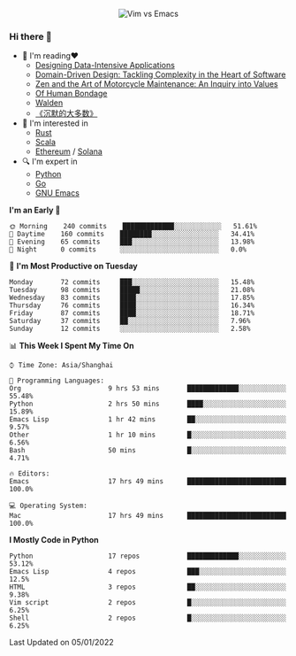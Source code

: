<p align="center">
    <img src="https://gist.githubusercontent.com/coldnight/e696baffb094e71c96cb302118878eae/raw/40ea5053a6f66cc65f90f437e4173497da225958/banner.gif" alt="Vim vs Emacs" />
</p>

### Hi there 👋

- 📖 I'm reading❤️
    + [Designing Data-Intensive Applications](https://www.oreilly.com/library/view/designing-data-intensive-applications/9781491903063/)
    + [Domain-Driven Design: Tackling Complexity in the Heart of Software](https://www.dddcommunity.org/book/evans_2003/)
    + [Zen and the Art of Motorcycle Maintenance: An Inquiry into Values](https://en.wikipedia.org/wiki/Zen_and_the_Art_of_Motorcycle_Maintenance)
    + [Of Human Bondage](https://en.wikipedia.org/wiki/Of_Human_Bondage)
    + [Walden](https://en.wikipedia.org/wiki/Walden)
    + [《沉默的大多数》](https://en.wikipedia.org/wiki/Silent_majority)
- 🌱 I'm interested in
    + [Rust](https://www.rust-lang.org/)
    + [Scala](https://www.scala-lang.org/)
    + [Ethereum](https://ethereum.org/en/) / [Solana](https://solana.com/)
- 🔍 I'm expert in
    + [Python](https://www.python.org/)
    + [Go](https://go.dev/)
    + [GNU Emacs](https://www.gnu.org/software/emacs/)

<!--START_SECTION:waka-->
**I'm an Early 🐤** 

```text
🌞 Morning    240 commits    █████████████░░░░░░░░░░░░   51.61% 
🌆 Daytime    160 commits    ████████░░░░░░░░░░░░░░░░░   34.41% 
🌃 Evening    65 commits     ███░░░░░░░░░░░░░░░░░░░░░░   13.98% 
🌙 Night      0 commits      ░░░░░░░░░░░░░░░░░░░░░░░░░   0.0%

```
📅 **I'm Most Productive on Tuesday** 

```text
Monday       72 commits     ███░░░░░░░░░░░░░░░░░░░░░░   15.48% 
Tuesday      98 commits     █████░░░░░░░░░░░░░░░░░░░░   21.08% 
Wednesday    83 commits     ████░░░░░░░░░░░░░░░░░░░░░   17.85% 
Thursday     76 commits     ████░░░░░░░░░░░░░░░░░░░░░   16.34% 
Friday       87 commits     ████░░░░░░░░░░░░░░░░░░░░░   18.71% 
Saturday     37 commits     ██░░░░░░░░░░░░░░░░░░░░░░░   7.96% 
Sunday       12 commits     ░░░░░░░░░░░░░░░░░░░░░░░░░   2.58%

```


📊 **This Week I Spent My Time On** 

```text
⌚︎ Time Zone: Asia/Shanghai

💬 Programming Languages: 
Org                      9 hrs 53 mins       █████████████░░░░░░░░░░░░   55.48% 
Python                   2 hrs 50 mins       ████░░░░░░░░░░░░░░░░░░░░░   15.89% 
Emacs Lisp               1 hr 42 mins        ██░░░░░░░░░░░░░░░░░░░░░░░   9.57% 
Other                    1 hr 10 mins        █░░░░░░░░░░░░░░░░░░░░░░░░   6.56% 
Bash                     50 mins             █░░░░░░░░░░░░░░░░░░░░░░░░   4.71%

🔥 Editors: 
Emacs                    17 hrs 49 mins      █████████████████████████   100.0%

💻 Operating System: 
Mac                      17 hrs 49 mins      █████████████████████████   100.0%

```

**I Mostly Code in Python** 

```text
Python                   17 repos            █████████████░░░░░░░░░░░░   53.12% 
Emacs Lisp               4 repos             ███░░░░░░░░░░░░░░░░░░░░░░   12.5% 
HTML                     3 repos             ██░░░░░░░░░░░░░░░░░░░░░░░   9.38% 
Vim script               2 repos             █░░░░░░░░░░░░░░░░░░░░░░░░   6.25% 
Shell                    2 repos             █░░░░░░░░░░░░░░░░░░░░░░░░   6.25%

```



 Last Updated on 05/01/2022
<!--END_SECTION:waka-->
